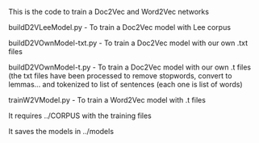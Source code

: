 This is the code to train a Doc2Vec and Word2Vec networks

buildD2VLeeModel.py - To train a Doc2Vec model with Lee corpus

buildD2VOwnModel-txt.py - To train a Doc2Vec model with our own .txt files

buildD2VOwnModel-t.py - To train a Doc2Vec model with our own .t files (the txt files have been processed to remove stopwords, convert to lemmas... and tokenized to list of sentences (each one is list of words)

trainW2VModel.py - To train a Word2Vec model with .t files

It requires ../CORPUS with the training files

It saves the models in ../models
